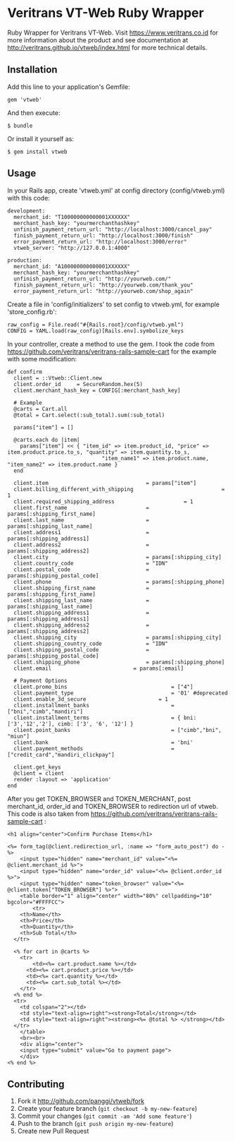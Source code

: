 # Veritrans VT-Web Ruby Wrapper

Ruby Wrapper for Veritrans VT-Web. Visit https://www.veritrans.co.id for more information about the product and see documentation at http://veritrans.github.io/vtweb/index.html for more technical details.

## Installation

Add this line to your application's Gemfile:

    gem 'vtweb'

And then execute:

    $ bundle

Or install it yourself as:

    $ gem install vtweb

## Usage

In your Rails app, create 'vtweb.yml' at config directory (config/vtweb.yml) with this code:

    development:
      merchant_id: "T100000000000001XXXXXX"
      merchant_hash_key: "yourmerchanthashkey"
      unfinish_payment_return_url: "http://localhost:3000/cancel_pay"
      finish_payment_return_url: "http://localhost:3000/finish"
      error_payment_return_url: "http://localhost:3000/error"
      vtweb_server: "http://127.0.0.1:4000"

    production:
      merchant_id: "A100000000000001XXXXXX"
      merchant_hash_key: "yourmerchanthashkey"
      unfinish_payment_return_url: "http://yourweb.com/"
      finish_payment_return_url: "http://yourweb.com/thank_you"
      error_payment_return_url: "http://yourweb.com/shop_again"
      
Create a file in 'config/initializers' to set config to vtweb.yml, for example 'store_config.rb':
    
    raw_config = File.read("#{Rails.root}/config/vtweb.yml")
    CONFIG = YAML.load(raw_config)[Rails.env].symbolize_keys
 
      
In your controller, create a method to use the gem. I took the code from https://github.com/veritrans/veritrans-rails-sample-cart for the example with some modification:

    def confirm
      client = ::Vtweb::Client.new
      client.order_id     = SecureRandom.hex(5)
      client.merchant_hash_key = CONFIG[:merchant_hash_key]

      # Example 
      @carts = Cart.all
      @total = Cart.select(:sub_total).sum(:sub_total)
  
      params["item"] = []    

      @carts.each do |item|
        params["item"] << { "item_id" => item.product_id, "price" => item.product.price.to_s, "quantity" => item.quantity.to_s, 
                                  "item_name1" => item.product.name, "item_name2" => item.product.name }
      end
  
      client.item    							= params["item"]
      client.billing_different_with_shipping 	                        = 1
      client.required_shipping_address 				        = 1
      client.first_name    						= params[:shipping_first_name]
      client.last_name     						= params[:shipping_last_name]
      client.address1      						= params[:shipping_address1]
      client.address2      						= params[:shipping_address2]
      client.city          						= params[:shipping_city]
      client.country_code  						= "IDN"
      client.postal_code   						= params[:shipping_postal_code]
      client.phone         						= params[:shipping_phone]    
      client.shipping_first_name    			= params[:shipping_first_name]
      client.shipping_last_name     			= params[:shipping_last_name]
      client.shipping_address1      			= params[:shipping_address1]
      client.shipping_address2      			= params[:shipping_address2]
      client.shipping_city          			= params[:shipping_city]
      client.shipping_country_code  			= "IDN"
      client.shipping_postal_code   			= params[:shipping_postal_code]
      client.shipping_phone         			= params[:shipping_phone]  
      client.email 							= params[:email] 
  
      # Payment Options
      client.promo_bins             					= ["4"]    
      client.payment_type           					= '01' #deprecated
      client.enable_3d_secure      					= 1
      client.installment_banks      					= ["bni","cimb","mandiri"]
      client.installment_terms      					= { bni: ['3','12','2'], cimb: ['3', '6', '12'] }
      client.point_banks            					= ["cimb","bni", "miun"]
      client.bank                   					= 'bni'
      client.payment_methods        					= ["credit_card","mandiri_clickpay"]

      client.get_keys
      @client = client
      render :layout => 'application'
    end
    
After you get TOKEN_BROWSER and TOKEN_MERCHANT, post merchant_id, order_id and TOKEN_BROWSER to redirection url of vtweb. This code is also taken from https://github.com/veritrans/veritrans-rails-sample-cart :

    <h1 align="center">Confirm Purchase Items</h1>
 
    <%= form_tag(@client.redirection_url, :name => "form_auto_post") do -%>
    	<input type="hidden" name="merchant_id" value="<%= @client.merchant_id %>"> 
    	<input type="hidden" name="order_id" value="<%= @client.order_id %>">
    	<input type="hidden" name="token_browser" value="<%= @client.token["TOKEN_BROWSER"] %>">
    	<table border="1" align="center" width="80%" cellpadding="10" bgcolor="#FFFFCC">
    		<tr>
        <th>Name</th>
        <th>Price</th>
        <th>Quantity</th>
        <th>Sub Total</th>    
      </tr>
      
      <% for cart in @carts %>
        <tr>
        	<td><%= cart.product.name %></td>
          <td><%= cart.product.price %></td>
          <td><%= cart.quantity %></td>
          <td><%= cart.sub_total %></td>
        </tr>    
      <% end %>  
      <tr>
      	<td colspan="2"></td>
      	<td style="text-align=right"><strong>Total</strong></td>
      	<td style="text-align=right"><strong><%= @total %> </strong></td>
      </tr>
    	</table>
    	<br><br>
    	<div align="center">
    	<input type="submit" value="Go to payment page">
    	</div>
    <% end %>

## Contributing

1. Fork it http://github.com/panggi/vtweb/fork 
2. Create your feature branch (`git checkout -b my-new-feature`)
3. Commit your changes (`git commit -am 'Add some feature'`)
4. Push to the branch (`git push origin my-new-feature`)
5. Create new Pull Request
